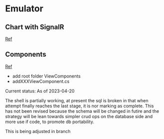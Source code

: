 # Emulator

## Chart with SignalR

[Ref](https://khalidabuhakmeh.com/real-time-charts-with-aspnet-core-signalr-and-chartjs)

## Components

[Ref](https://www.learnrazorpages.com/razor-pages/view-components)
- add root folder ViewComponents
- addXXXViewComponent.cs 


Current status: As of 2023-04-20

The shell is partially working, at present the sql is broken in that 
when attempt finally reaches the last stage, it is nor marking as complete.
This has not been revised because the schema will be changed in futire and 
the strategy will be lean towards simpler crud ops on the database side and 
more use if code, to promote db portability.

This is being adjusted in branch 

